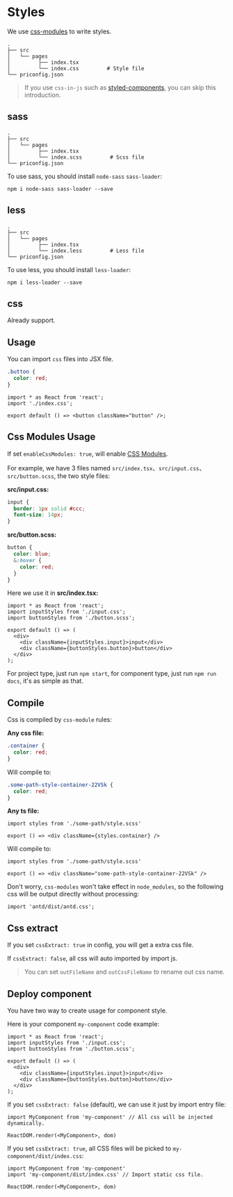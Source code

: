 # Styles

We use [css-modules](https://github.com/css-modules/css-modules) to write styles.

```
.
├── src
│   └── pages
│         ├── index.tsx
│         └── index.css         # Style file
└── priconfig.json
```

> If you use `css-in-js` such as [styled-components](https://github.com/styled-components/styled-components), you can skip this introduction.

## sass

```
.
├── src
│   └── pages
│         ├── index.tsx
│         └── index.scss         # Scss file
└── priconfig.json
```

To use sass, you should install `node-sass` `sass-loader`:

```shell
npm i node-sass sass-loader --save
```

## less

```
.
├── src
│   └── pages
│         ├── index.tsx
│         └── index.less         # Less file
└── priconfig.json
```

To use less, you should install `less-loader`:

```shell
npm i less-loader --save
```

## css

Already support.

## Usage

You can import `css` files into JSX file.

```css
.button {
  color: red;
}
```

```tsx
import * as React from 'react';
import './index.css';

export default () => <button className="button" />;
```

## Css Modules Usage

If set `enableCssModules: true`, will enable [CSS Modules](https://github.com/css-modules/css-modules).

For example, we have 3 files named `src/index.tsx`、`src/input.css`、`src/button.scss`, the two style files:

**src/input.css:**

```css
input {
  border: 1px solid #ccc;
  font-size: 14px;
}
```

**src/button.scss:**

```scss
button {
  color: blue;
  &:hover {
    color: red;
  }
}
```

Here we use it in **src/index.tsx:**

```tsx
import * as React from 'react';
import inputStyles from './input.css';
import buttonStyles from './button.scss';

export default () => (
  <div>
    <div className={inputStyles.input}>input</div>
    <div className={buttonStyles.button}>button</div>
  </div>
);
```

For project type, just run `npm start`, for component type, just run `npm run docs`, it's as simple as that.

## Compile

Css is compiled by `css-module` rules:

**Any css file:**

```scss
.container {
  color: red;
}
```

Will compile to:

```css
.some-path-style-container-22VSk {
  color: red;
}
```

**Any ts file:**

```tsx
import styles from './some-path/style.scss'

export () => <div className={styles.container} />
```

Will compile to:

```tsx
import styles from './some-path/style.scss'

export () => <div className="some-path-style-container-22VSk" />
```

Don't worry, `css-modules` won't take effect in `node_modules`, so the following css will be output directly without processing:

```tsx
import 'antd/dist/antd.css';
```

## Css extract

If you set `cssExtract: true` in config, you will get a extra css file.

If `cssExtract: false`, all css will auto imported by import js.

> You can set `outFileName` and `outCssFileName` to rename out css name.

## Deploy component

You have two way to create usage for component style.

Here is your component `my-component` code example:

```tsx
import * as React from 'react';
import inputStyles from './input.css';
import buttonStyles from './button.scss';

export default () => (
  <div>
    <div className={inputStyles.input}>input</div>
    <div className={buttonStyles.button}>button</div>
  </div>
);
```

If you set `cssExtract: false` (default), we can use it just by import entry file:

```tsx
import MyComponent from 'my-component' // All css will be injected dynamically.

ReactDOM.render(<MyComponent>, dom)
```

If you set `cssExtract: true`, all CSS files will be picked to `my-component/dist/index.css`:

```tsx
import MyComponent from 'my-component'
import 'my-component/dist/index.css' // Import static css file.

ReactDOM.render(<MyComponent>, dom)
```
